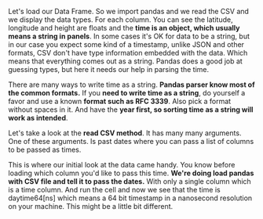 Let's load our Data Frame. So we import pandas and we read the CSV and we display the data types. For each column. You can see the latitude, longitude and height are floats and the **time is an object, which usually means a string in panels**. In some cases it's OK for data to be a string, but in our case you expect some kind of a timestamp, unlike JSON and other formats, CSV don't have type information embedded with the data. Which means that everything comes out as a string. Pandas does a good job at guessing types, but here it needs our help in parsing the time. 


There are many ways to write time as a string. **Pandas parser know most of the common formats.** If you **need to write time as a string**, do yourself a favor and use a known **format such as RFC 3339**. Also pick a format without spaces in it. And have the **year first, so sorting time as a string will work as intended**. 

Let's take a look at the **read CSV method**. It has many many arguments. One of these arguments. Is past dates where you can pass a list of columns to be passed as times.

This is where our initial look at the data came handy. You know before loading which column you'd like to pass this time. **We're doing load pandas with CSV file and tell it to pass the dates.** With only a single column which is a time column. And run the cell and now we see that the time is daytime64[ns] which means a 64 bit timestamp in a nanosecond resolution on your machine. This might be a little bit different.
